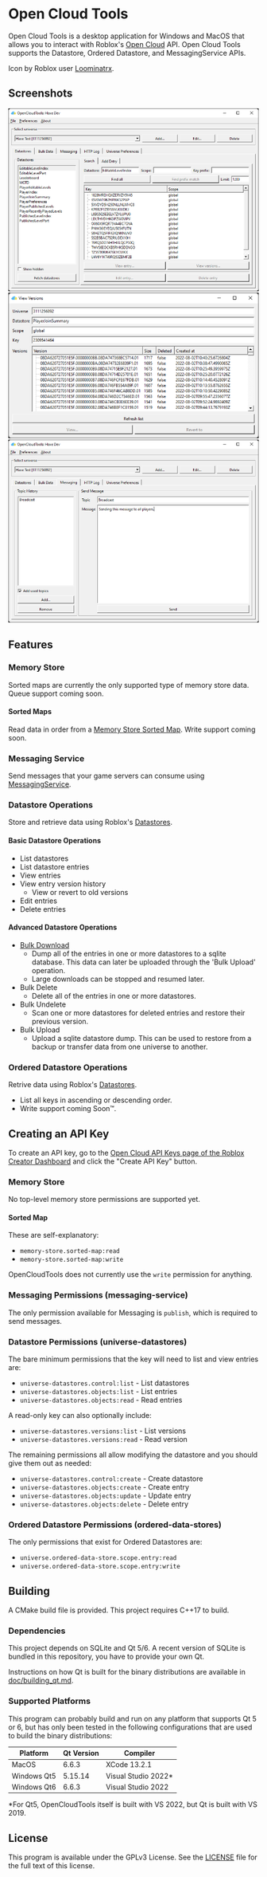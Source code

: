 # Open Cloud Tools

Open Cloud Tools is a desktop application for Windows and MacOS that allows you to interact with Roblox's [Open Cloud](https://create.roblox.com/docs/cloud/open-cloud) API. Open Cloud Tools supports the Datastore, Ordered Datastore, and MessagingService APIs.

Icon by Roblox user [Loominatrx](https://devforum.roblox.com/u/loominatrx/summary).

## Screenshots

![Search Datastore](./extra/img/datastores_search.png)
![View Versions](./extra/img/datastore_entry_versions.png)
![Messaging](./extra/img/messaging.png)

## Features

### Memory Store

Sorted maps are currently the only supported type of memory store data. Queue support coming soon.

#### Sorted Maps

Read data in order from a [Memory Store Sorted Map](https://create.roblox.com/docs/cloud-services/memory-stores/sorted-map). Write support coming soon.

### Messaging Service

Send messages that your game servers can consume using [MessagingService](https://create.roblox.com/docs/cloud-services/cross-server-messaging).

### Datastore Operations

Store and retrieve data using Roblox's [Datastores](https://create.roblox.com/docs/cloud-services/datastores).

#### Basic Datastore Operations

* List datastores
* List datastore entries
* View entries
* View entry version history
  * View or revert to old versions
* Edit entries
* Delete entries

#### Advanced Datastore Operations

* [Bulk Download](./doc/bulk_download.md)
  * Dump all of the entries in one or more datastores to a sqlite database. This data can later be uploaded through the 'Bulk Upload' operation.
  * Large downloads can be stopped and resumed later.
* Bulk Delete
  * Delete all of the entries in one or more datastores.
* Bulk Undelete
  * Scan one or more datastores for deleted entries and restore their previous version.
* Bulk Upload
  * Upload a sqlite datastore dump. This can be used to restore from a backup or transfer data from one universe to another.

### Ordered Datastore Operations

Retrive data using Roblox's [Datastores](https://create.roblox.com/docs/cloud-services/datastores).

* List all keys in ascending or descending order.
* Write support coming Soon™.

## Creating an API Key

To create an API key, go to the [Open Cloud API Keys page of the Roblox Creator Dashboard](https://create.roblox.com/dashboard/credentials) and click the "Create API Key" button.

### Memory Store

No top-level memory store permissions are supported yet.

#### Sorted Map

These are self-explanatory:
* `memory-store.sorted-map:read`
* `memory-store.sorted-map:write`

OpenCloudTools does not currently use the `write` permission for anything.

### Messaging Permissions (messaging-service)

The only permission available for Messaging is `publish`, which is required to send messages.

### Datastore Permissions (universe-datastores)

The bare minimum permissions that the key will need to list and view entries are:
* `universe-datastores.control:list` - List datastores
* `universe-datastores.objects:list` - List entries
* `universe-datastores.objects:read` - Read entries

A read-only key can also optionally include:
* `universe-datastores.versions:list` - List versions
* `universe-datastores.versions:read` - Read version

The remaining permissions all allow modifying the datastore and you should give them out as needed:
* `universe-datastores.control:create` - Create datastore
* `universe-datastores.objects:create` - Create entry
* `universe-datastores.objects:update` - Update entry
* `universe-datastores.objects:delete` - Delete entry

### Ordered Datastore Permissions (ordered-data-stores)

The only permissions that exist for Ordered Datastores are:
* `universe.ordered-data-store.scope.entry:read`
* `universe.ordered-data-store.scope.entry:write`

## Building

A CMake build file is provided. This project requires C++17 to build.

### Dependencies

This project depends on SQLite and Qt 5/6. A recent version of SQLite is bundled in this repository, you have to provide your own Qt.

Instructions on how Qt is built for the binary distributions are available in [doc/building_qt.md](./doc/building_qt.md).

### Supported Platforms

This program can probably build and run on any platform that supports Qt 5 or 6, but has only been tested in the following configurations that are used to build the binary distributions:

| Platform    | Qt Version | Compiler            |
|-------------|------------|---------------------|
| MacOS       | 6.6.3      | XCode 13.2.1        |
| Windows Qt5 | 5.15.14    | Visual Studio 2022* |
| Windows Qt6 | 6.6.3      | Visual Studio 2022  |

\*For Qt5, OpenCloudTools itself is built with VS 2022, but Qt is built with VS 2019.

## License

This program is available under the GPLv3 License. See the [LICENSE](./LICENSE) file for the full text of this license.
